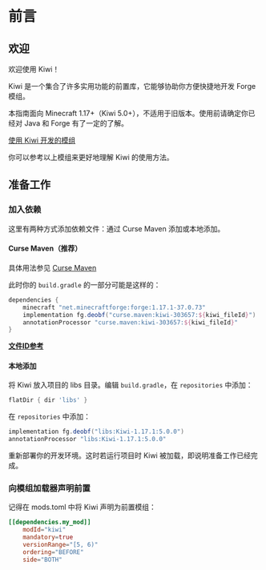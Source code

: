 # 前言

## 欢迎

欢迎使用 Kiwi！

Kiwi 是一个集合了许多实用功能的前置库，它能够协助你方便快捷地开发 Forge 模组。

本指南面向 Minecraft 1.17+（Kiwi 5.0+），不适用于旧版本。使用前请确定你已经对 Java 和 Forge 有了一定的了解。

[使用 Kiwi 开发的模组](https://www.curseforge.com/minecraft/mc-mods/kiwi/relations/dependents?filter-related-dependents=3)

你可以参考以上模组来更好地理解 Kiwi 的使用方法。

## 准备工作

### 加入依赖

这里有两种方式添加依赖文件：通过 Curse Maven 添加或本地添加。

#### Curse Maven（推荐）

具体用法参见 [Curse Maven](https://www.cursemaven.com/)

此时你的 `build.gradle` 的一部分可能是这样的：

```groovy
dependencies {
	minecraft "net.minecraftforge:forge:1.17.1-37.0.73"
	implementation fg.deobf("curse.maven:kiwi-303657:${kiwi_fileId}")
    annotationProcessor "curse.maven:kiwi-303657:${kiwi_fileId}"
}
```

[**文件ID参考**](https://www.curseforge.com/minecraft/mc-mods/kiwi/files/all)

#### 本地添加

将 Kiwi 放入项目的 libs 目录。编辑 `build.gradle`，在 `repositories` 中添加：

```groovy
flatDir { dir 'libs' }
```

在 `repositories` 中添加：

```groovy
implementation fg.deobf("libs:Kiwi-1.17.1:5.0.0")
annotationProcessor "libs:Kiwi-1.17.1:5.0.0"
```

重新部署你的开发环境。这时若运行项目时 Kiwi 被加载，即说明准备工作已经完成。

### 向模组加载器声明前置

记得在 mods.toml 中将 Kiwi 声明为前置模组：

```toml
[[dependencies.my_mod]]
    modId="kiwi"
    mandatory=true
    versionRange="[5, 6)"
    ordering="BEFORE"
    side="BOTH"
```
